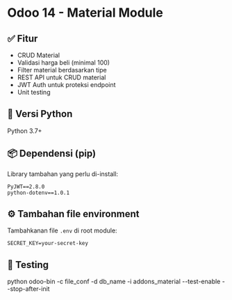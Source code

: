 # Odoo 14 - Material Module

## ✅ Fitur
- CRUD Material
- Validasi harga beli (minimal 100)
- Filter material berdasarkan tipe
- REST API untuk CRUD material
- JWT Auth untuk proteksi endpoint
- Unit testing

## 🐍 Versi Python
Python 3.7+

## 📦 Dependensi (pip)
Library tambahan yang perlu di-install:
```
PyJWT==2.8.0
python-dotenv==1.0.1
```

## ⚙️ Tambahan file environment
Tambahkanan file `.env` di root module:
```
SECRET_KEY=your-secret-key
```

## 🧪 Testing
python odoo-bin -c file_conf -d db_name -i addons_material --test-enable --stop-after-init